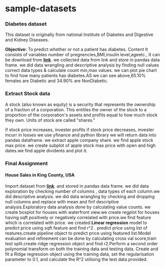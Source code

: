 # sample-datasets
### Diabetes dataset
This dataset is originally from national Institute of Diabetes and Digestive and Kidney Diseases.

**Objective:** 
To predict whether or not a patient has diabetes.
Content
It consists of variables number of pregnencies,BMI,insulin level,ageetc.,
It can be download from **[link](https://cf-courses-data.s3.us.cloud-object-storage.appdomain.cloud/IBMDeveloperSkillsNetwork-PY0101EN-SkillsNetwork/labs/Module%205/data/diabetes.csv)**. we collected data from link and store in pandas data frame. we did data wrangling and descriptive analysis by finding null values correct data types & calculate count min,max values. we can plot pie chart to find how many patients has diabetes.AS we can see above,65.10% females are Diabetic and 34.90% are NonDiabetic.

### Extract Stock data
A stock (also known as equity) is a security that represents the ownership of a fraction of a corporation. This entitles the owner of the stock to a proportion of the corporation's assets and profits equal to how much stock they own. Units of stock are called "shares."

if stock price increases, invester profits
if stock price decreases, invester incurr in losses
we use yfinance and python library
we will return data into pandas dataframe. we extract apple company share. we find apple stock max price. we create subplot of apple stock max price with open and high dates.we find apple dividents and plot it.

### Final Assignment
#### House Sales in King County, USA
Import dataset from **[link](https://cf-courses-data.s3.us.cloud-object-storage.appdomain.cloud/IBMDeveloperSkillsNetwork-DA0101EN-SkillsNetwork/labs/FinalModule_Coursera/data/kc_house_data_NaN.csv)**. and stored in pandas data frame. we did data exploration by checking number of columns , data types of each column.we did descriptive analysis. we did data wrangling by checking and dropping null columns and replace with mean and finf descriptive analysis.Exploratory data analysis done by calculating value counts. we create boxplot for houses with waterfront view.we create regplot for houses having sqft positively or negatively correlated with price.we find feature which is correlated with price. we created **Linear regression** model to predict price using sqft feature and find r^2 . predict price using list of reatures.create pipeline object to predict price using featured list.Model evaluation and refinement can be done by calculating cross val score,train test split.create ridge regression object and find r2.Perform a second order polynomial transform on both the training data and testing data. Create and fit a Ridge regression object using the training data, set the regularisation parameter to 0.1, and calculate the R^2 utilising the test data provided.
